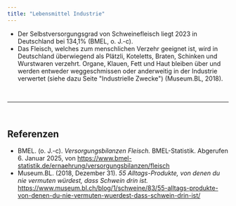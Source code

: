 ```yaml
---
title: "Lebensmittel Industrie"
---
```



- Der Selbstversorgungsgrad von Schweinefleisch liegt 2023 in Deutschland bei 134,1% (BMEL, o. J.-c).
- Das Fleisch, welches zum menschlichen Verzehr geeignet ist, wird in Deutschland überwiegend als Plätzli, Koteletts, Braten, Schinken und Wurstwaren verzehrt. Organe, Klauen, Fett und Haut bleiben über und werden entweder weggeschmissen oder anderweitig in der Industrie verwertet (siehe dazu Seite "Industrielle Zwecke") (Museum.BL, 2018).   


<br>

---

<br> 

## Referenzen
- BMEL. (o. J.-c). *Versorgungsbilanzen Fleisch.* BMEL-Statistik. Abgerufen 6. Januar 2025, von <https://www.bmel-statistik.de/ernaehrung/versorgungsbilanzen/fleisch>
- Museum.BL. (2018, Dezember 31). *55 Alltags-Produkte, von denen du nie vermuten würdest, dass Schwein drin ist.* <https://www.museum.bl.ch/blog/1/schweine/83/55-alltags-produkte-von-denen-du-nie-vermuten-wuerdest-dass-schwein-drin-ist/>

